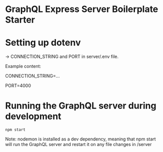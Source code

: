 # GraphQL Express Server Boilerplate Starter

# Setting up dotenv

-> CONNECTION_STRING and PORT in server/.env file.

Example content:

CONNECTION_STRING=...

PORT=4000

# Running the GraphQL server during development

```
npm start
```

Note: nodemon is installed as a dev dependency, meaning that npm start will run the GraphQL server and restart it on any file changes in /server
